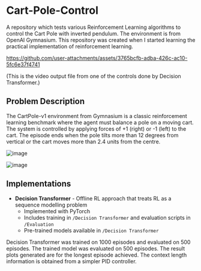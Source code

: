 # Cart-Pole-Control
A repository which tests various Reinforcement Learning algorithms to control the Cart Pole with inverted pendulum. The environment is from OpenAI Gymnasium. This repository was created when I started learning the practical implementation of reinforcement learning. 

https://github.com/user-attachments/assets/3765bcfb-adba-426c-ac10-5fc6e37f4741

(This is the video output file from one of the controls done by Decision Transformer.)

## Problem Description
The CartPole-v1 environment from Gymnasium is a classic reinforcement learning benchmark where the agent must balance a pole on a moving cart. The system is controlled by applying forces of +1 (right) or -1 (left) to the cart. The episode ends when the pole tilts more than 12 degrees from vertical or the cart moves more than 2.4 units from the centre.

![image](https://github.com/user-attachments/assets/a30c0f8f-47a2-4cc1-b08a-9058c5fdf53e)

![image](https://github.com/user-attachments/assets/c5e3f767-1ac5-4692-a328-980053ffbd23)


## Implementations
- **Decision Transformer** - Offline RL approach that treats RL as a sequence modelling problem
  - Implemented with PyTorch
  - Includes training in `/Decision Transformer` and evaluation scripts in `/Evaluation` 
  - Pre-trained models available in `/Decision Transformer`

Decision Transformer was trained on 1000 episodes and evaluated on 500 episodes. The trained model was evaluated on 500 episodes. The result plots generated are for the longest episode achieved. The context length information is obtained from a simpler PID controller.




